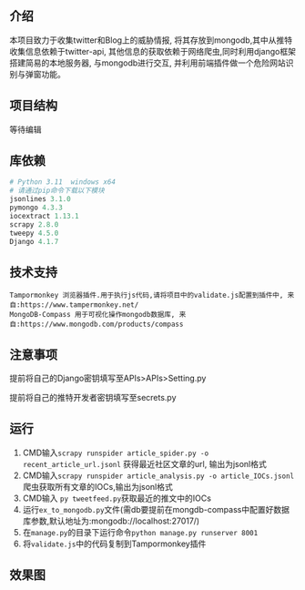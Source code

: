 ## 介绍

本项目致力于收集twitter和Blog上的威胁情报, 将其存放到mongodb,其中从推特收集信息依赖于twitter-api, 其他信息的获取依赖于网络爬虫,同时利用django框架搭建简易的本地服务器, 与mongodb进行交互, 并利用前端插件做一个危险网站识别与弹窗功能。

## 项目结构

等待编辑

## 库依赖

```python
# Python 3.11  windows x64
# 请通过pip命令下载以下模块
jsonlines 3.1.0
pymongo 4.3.3
iocextract 1.13.1
scrapy 2.8.0
tweepy 4.5.0
Django 4.1.7
```

## 技术支持

```
Tampormonkey 浏览器插件.用于执行js代码,请将项目中的validate.js配置到插件中, 来自:https://www.tampermonkey.net/
MongoDB-Compass 用于可视化操作mongodb数据库, 来自:https://www.mongodb.com/products/compass
```

## 注意事项

提前将自己的Django密钥填写至APIs>APIs>Setting.py

提前将自己的推特开发者密钥填写至secrets.py

## 运行

1. CMD输入`scrapy runspider article_spider.py -o recent_article_url.jsonl` 获得最近社区文章的url, 输出为jsonl格式
2. CMD输入`scrapy runspider article_analysis.py -o article_IOCs.jsonl`爬虫获取所有文章的IOCs,输出为jsonl格式
3. CMD输入 `py tweetfeed.py`获取最近的推文中的IOCs
4. 运行`ex_to_mongodb.py`文件(需db要提前在mongdb-compass中配置好数据库参数,默认地址为:mongodb://localhost:27017/)
5. 在`manage.py`的目录下运行命令`python manage.py runserver 8001`
6. 将`validate.js`中的代码复制到Tampormonkey插件

## 效果图


